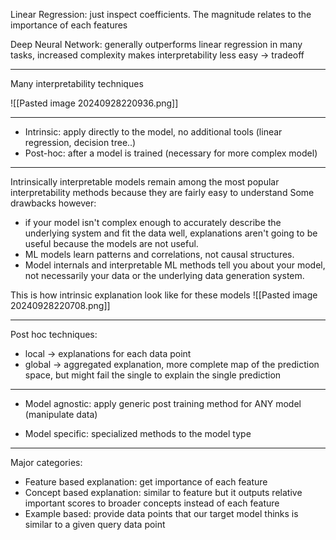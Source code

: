 
Linear Regression: just inspect coefficients. The magnitude relates to the importance of each features

Deep Neural Network: generally outperforms linear regression in many tasks, increased complexity makes interpretability less easy -> tradeoff

---

Many interpretability techniques

![[Pasted image 20240928220936.png]]

---

- Intrinsic: apply directly to the model, no additional tools (linear regression, decision tree..)
- Post-hoc: after a model is trained (necessary for more complex model)

---

Intrinsically interpretable models remain among the most popular interpretability methods because they are fairly easy to understand
Some drawbacks however:

- if your model isn't complex enough to accurately describe the underlying system and fit the data well, explanations aren't going to be useful because the models are not useful.
- ML models learn patterns and correlations, not causal structures.
- Model internals and interpretable ML methods tell you about your model, not necessarily your data or the underlying data generation system.


This is how intrinsic explanation look like for these models
![[Pasted image 20240928220708.png]]

---

Post hoc techniques:

- local -> explanations for each data point
- global -> aggregated explanation, more complete map of the prediction space, but might fail the single to explain the single prediction

---

- Model agnostic: apply generic post training method for ANY model (manipulate data)

- Model specific: specialized methods to the model type

---

Major categories:

- Feature based explanation: get importance of each feature
- Concept based explanation: similar to feature but it outputs relative important scores to broader concepts instead of each feature
- Example based: provide data points that our target model thinks is similar to a given query data point

